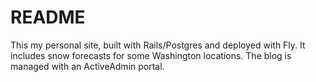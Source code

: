 # README

This my personal site, built with Rails/Postgres and deployed with Fly. It includes snow forecasts for some Washington locations. The blog is managed with an ActiveAdmin portal.
